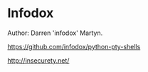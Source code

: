# Infodox

Author: Darren 'infodox' Martyn.

https://github.com/infodox/python-pty-shells 

http://insecurety.net/

